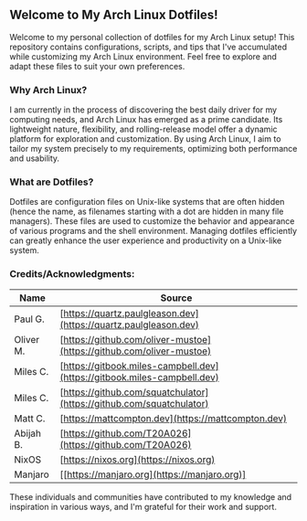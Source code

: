 ## Welcome to My Arch Linux Dotfiles!

Welcome to my personal collection of dotfiles for my Arch Linux setup! This repository contains configurations, scripts, and tips that I've accumulated while customizing my Arch Linux environment. Feel free to explore and adapt these files to suit your own preferences.

### Why Arch Linux?

I am currently in the process of discovering the best daily driver for my computing needs, and Arch Linux has emerged as a prime candidate. Its lightweight nature, flexibility, and rolling-release model offer a dynamic platform for exploration and customization. By using Arch Linux, I aim to tailor my system precisely to my requirements, optimizing both performance and usability.

### What are Dotfiles?

Dotfiles are configuration files on Unix-like systems that are often hidden (hence the name, as filenames starting with a dot are hidden in many file managers). These files are used to customize the behavior and appearance of various programs and the shell environment. Managing dotfiles efficiently can greatly enhance the user experience and productivity on a Unix-like system.

### Credits/Acknowledgments:

<div align="center">

| Name       | Source                                 |
|------------|----------------------------------------|
| Paul G.    | [https://quartz.paulgleason.dev](https://quartz.paulgleason.dev) |
| Oliver M.  | [https://github.com/oliver-mustoe](https://github.com/oliver-mustoe) |
| Miles C.   | [https://gitbook.miles-campbell.dev](https://gitbook.miles-campbell.dev) |
| Miles C.   | [https://github.com/squatchulator](https://github.com/squatchulator) |
| Matt C.    | [https://mattcompton.dev](https://mattcompton.dev) |
| Abijah B.  | [https://github.com/T20A026](https://github.com/T20A026) |
| NixOS      | [https://nixos.org](https://nixos.org) |
| Manjaro | [[https://manjaro.org](https://manjaro.org)]

</div>

These individuals and communities have contributed to my knowledge and inspiration in various ways, and I'm grateful for their work and support.
